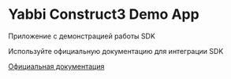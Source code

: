 # Yabbi Construct3 Demo App

Приложение с демонстрацией работы SDK

Используйте официальную документацию для интеграции SDK

[Официальная документация](https://mobileadx.gitbook.io/mobileadx/yabbi/dokumentaciya-na-russkom/construct3-addon)